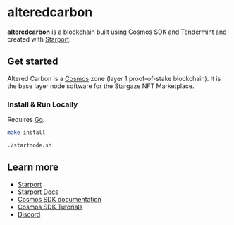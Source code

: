 # alteredcarbon
**alteredcarbon** is a blockchain built using Cosmos SDK and Tendermint and created with [Starport](https://github.com/tendermint/starport).

## Get started

Altered Carbon is a [Cosmos](https://cosmos.network) zone (layer 1 proof-of-stake blockchain). It is the base layer node software for the Stargaze NFT Marketplace.
### Install & Run Locally

Requires [Go](https://golang.org/doc/install).

```sh
make install

./startnode.sh
```
## Learn more

- [Starport](https://github.com/tendermint/starport)
- [Starport Docs](https://docs.starport.network)
- [Cosmos SDK documentation](https://docs.cosmos.network)
- [Cosmos SDK Tutorials](https://tutorials.cosmos.network)
- [Discord](https://discord.gg/cosmosnetwork)
